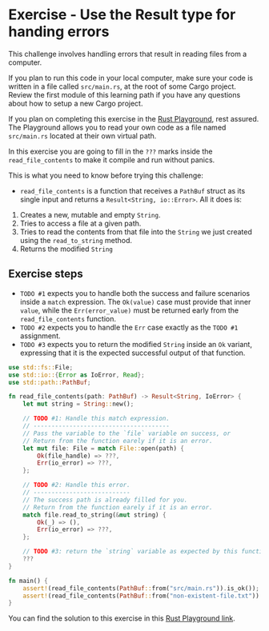 # Exercise - Use the Result type for handing errors

This challenge involves handling errors that result in reading files from a computer.

If you plan to run this code in your local computer, make sure your code is written in a file called `src/main.rs`, at the root of some Cargo project. Review the first module of this learning path if you have any questions about how to setup a new Cargo project.

If you plan on completing this exercise in the [Rust Playground](https://play.rust-lang.org/?version=stable&mode=debug&edition=2018&gist=6cb6629db5c1460f070ba672ff2d5c41),
rest assured. The Playground allows you to read your own code as a file named `src/main.rs` located
at their own virtual path.

In this exercise you are going to fill in the `???` marks inside the `read_file_contents` to make
it compile and run without panics.

This is what you need to know before trying this challenge:

- `read_file_contents` is a function that receives a `PathBuf` struct as its single input and returns a `Result<String, io::Error>`. All it does is:

1. Creates a new, mutable and empty `String`.
2. Tries to access a file at a given path.
3. Tries to read the contents from that file into the `String` we just created using the `read_to_string` method.
4. Returns the modified `String`

## Exercise steps

- `TODO #1` expects you to handle both the success and failure scenarios inside a `match` expression.
  The `Ok(value)` case must provide that inner `value`, while the `Err(error_value)` must be
  returned early from the `read_file_contents` function.
- `TODO #2` expects you to handle the `Err` case exactly as the `TODO #1` assignment.
- `TODO #3` expects you to return the modified `String` inside an `Ok` variant, expressing that it
  is the expected successful output of that function.

```rust
use std::fs::File;
use std::io::{Error as IoError, Read};
use std::path::PathBuf;

fn read_file_contents(path: PathBuf) -> Result<String, IoError> {
    let mut string = String::new();

    // TODO #1: Handle this match expression.
    // --------------------------------------
    // Pass the variable to the `file` variable on success, or
    // Return from the function earely if it is an error.
    let mut file: File = match File::open(path) {
        Ok(file_handle) => ???,
        Err(io_error) => ???,
    };

    // TODO #2: Handle this error.
    // ---------------------------
    // The success path is already filled for you.
    // Return from the function earely if it is an error.
    match file.read_to_string(&mut string) {
        Ok(_) => (),
        Err(io_error) => ???,
    };

    // TODO #3: return the `string` variable as expected by this function signature.
    ???
}

fn main() {
    assert!(read_file_contents(PathBuf::from("src/main.rs")).is_ok());
    assert!(read_file_contents(PathBuf::from("non-existent-file.txt")).is_err());
}
```

You can find the solution to this exercise in this
[Rust Playground link](https://play.rust-lang.org/?version=stable&mode=debug&edition=2018&gist=8a554893ab63112e5e8f7fa1bacfb9b5).

